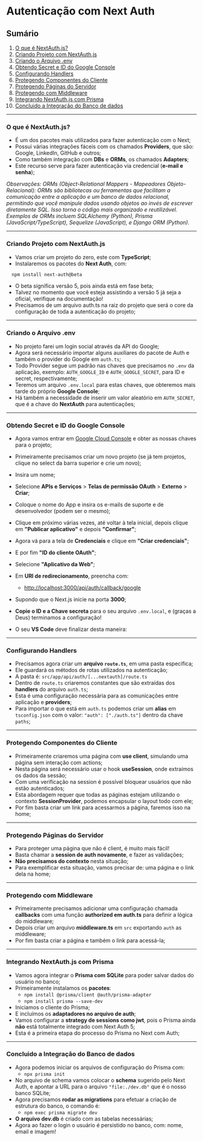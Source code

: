 # Autenticação com Next Auth

## Sumário

1. [O que é NextAuth.js?](#o-que-é-nextauthjs)
2. [Criando Projeto com NextAuth.js](#criando-projeto-com-nextauthjs)
3. [Criando o Arquivo .env](#criando-o-arquivo-env)
4. [Obtendo Secret e ID do Google Console](#obtendo-secret-e-id-do-google-console)
5. [Configurando Handlers](#configurando-handlers)
6. [Protegendo Componentes do Cliente](#protegendo-componentes-do-cliente)
7. [Protegendo Páginas do Servidor](#protegendo-páginas-do-servidor)
8. [Protegendo com Middleware](#protegendo-com-middleware)
9. [Integrando NextAuth.js com Prisma](#integrando-nextauthjs-com-prisma)
10. [Concluido a Integração do Banco de dados](#concluido-a-integração-do-banco-de-dados)


---

### O que é NextAuth.js?

- É um dos pacotes mais utilizados para fazer autenticação com o Next;
- Possui várias integrações fáceis com os chamados **Providers**, que são: Google, LinkedIn, GitHub e outros;
- Como também integração com **DBs** e **ORMs**, os chamados **Adapters**;
- Este recurso serve para fazer autenticação via credencial (**e-mail e senha**);

*Observações: ORMs (Object-Relational Mappers - Mapeadores Objeto-Relacional):
ORMs são bibliotecas ou ferramentas que facilitam a comunicação entre a aplicação e um banco de dados relacional, permitindo que você manipule dados usando objetos ao invés de escrever diretamente SQL. Isso torna o código mais organizado e reutilizável. Exemplos de ORMs incluem SQLAlchemy (Python), Prisma (JavaScript/TypeScript), Sequelize (JavaScript), e Django ORM (Python).*

---

### Criando Projeto com NextAuth.js

- Vamos criar um projeto do zero, este com **TypeScript**;
- Instalaremos os pacotes do **Next Auth**, com:  
```bash
  npm install next-auth@beta
```
- O beta significa versão 5, pois ainda está em fase beta;
- Talvez no momento que você esteja assistindo a versão 5 já seja a oficial, verifique na documentação!
- Precisamos de um arquivo auth.ts na raiz do projeto que será o core da configuração de toda a autenticação do projeto;

---

### Criando o Arquivo .env

- No projeto farei um login social através da API do Google;
- Agora será necessário importar alguns auxiliares do pacote de Auth e também o provider do Google em `auth.ts`;
- Todo Provider segue um padrão nas chaves que precisamos no `.env` da aplicação, exemplo: `AUTH_GOOGLE_ID` e `AUTH_GOOGLE_SECRET`, para ID e secret, respectivamente;
- Teremos um arquivo `.env.local` para estas chaves, que obteremos mais tarde do próprio **Google Console**;
- Há também a necessidade de inserir um valor aleatório em `AUTH_SECRET`, que é a chave do **NextAuth** para autenticações;

---

### Obtendo Secret e ID do Google Console

- Agora vamos entrar em [Google Cloud Console](https://console.cloud.google.com/) e obter as nossas chaves para o projeto;
- Primeiramente precisamos criar um novo projeto (se já tem projetos, clique no select da barra superior e crie um novo);
- Insira um nome;
- Selecione **APIs e Serviços** > **Telas de permissão OAuth** > **Externo** > **Criar**;

- Coloque o nome do App e insira os e-mails de suporte e de desenvolvedor (podem ser o mesmo);
- Clique em próximo várias vezes, até voltar à tela inicial, depois clique em **"Publicar aplicativo"** e depois **"Confirmar"**;
- Agora vá para a tela de **Credenciais** e clique em **"Criar credenciais"**;
- E por fim **"ID do cliente OAuth"**;
- Selecione **"Aplicativo da Web"**;
- Em **URI de redirecionamento**, preencha com:
  - [http://localhost:3000/api/auth/callback/google](http://localhost:3000/api/auth/callback/google)
- Supondo que o Next.js inicie na porta **3000**;
- **Copie o ID e a Chave secreta** para o seu arquivo `.env.local`, e (graças a Deus) terminamos a configuração!
- O seu **VS Code** deve finalizar desta maneira:

---

### Configurando Handlers

- Precisamos agora criar um **arquivo `route.ts`**, em uma pasta específica;
- Ele guardará os métodos de rotas utilizados na autenticação;
- A pasta é: `src/app/api/auth/[...nextauth]/route.ts`
- Dentro de `route.ts` criaremos constantes que são extraídas dos **handlers** do arquivo `auth.ts`;
- Esta é uma configuração necessária para as comunicações entre aplicação e **providers**;
- Para importar o que está em `auth.ts` podemos criar um **alias** em `tsconfig.json` com o valor: `"auth": ["./auth.ts"]` dentro da chave `paths`;

---

### Protegendo Componentes do Cliente

- Primeiramente criaremos uma página com **use client**, simulando uma página sem interação com actions;
- Nesta página será necessário usar o hook **useSession**, onde extraímos os dados da sessão;
- Com uma verificação na session é possível bloquear usuários que não estão autenticados;
- Esta abordagem requer que todas as páginas estejam utilizando o contexto **SessionProvider**, podemos encapsular o layout todo com ele;
- Por fim basta criar um link para acessarmos a página, faremos isso na home;

---

### Protegendo Páginas do Servidor

- Para proteger uma página que não é client, é muito mais fácil!
- Basta chamar a **session de auth novamente**, e fazer as validações;
- **Não precisamos do contexto** nesta situação;
- Para exemplificar esta situação, vamos precisar de: uma página e o link dela na home;

---

### Protegendo com Middleware

- Primeiramente precisamos adicionar uma configuração chamada **callbacks** com uma função **authorized em auth.ts** para definir a lógica do middleware;  
- Depois criar um arquivo **middleware.ts** em `src` exportando `auth` as middleware;  
- Por fim basta criar a página e também o link para acessá-la;

---

### Integrando NextAuth.js com Prisma

- Vamos agora integrar o **Prisma com SQLite** para poder salvar dados do usuário no banco;
- Primeiramente instalamos os **pacotes**:
  - `npm install @prisma/client @auth/prisma-adapter`
  - `npm install prisma --save-dev`
- Iniciamos o cliente do Prisma;
- E incluímos os **adaptadores no arquivo de auth**;
- Vamos configurar a **strategy de sessions como jwt**, pois o Prisma ainda **não** está totalmente integrado com Next Auth 5;
- Esta é a primeira etapa do processo do Prisma no Next com Auth;

---

### Concluido a Integração do Banco de dados

- Agora podemos iniciar os arquivos de configuração do Prisma com:
  - `npx prisma init`
- No arquivo de schema vamos colocar o **schema** sugerido pelo Next Auth, e apontar a URL para o arquivo `"file:./dev.db"` que é o nosso banco SQLite;
- Agora precisamos **rodar as migrations** para efetuar a criação de estrutura do banco, o comando é:
  - `npm exec prisma migrate dev`
- **O arquivo dev.db** é criado com as tabelas necessárias;
- Agora ao fazer o login o usuário é persistido no banco, com: nome, email e imagem!
